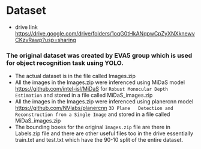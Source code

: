 # Dataset
- drive link https://drive.google.com/drive/folders/1oqG0tHkANqpwCpZyXNXknewvCKzvRawp?usp=sharing

### The original dataset was created by EVA5 group which is used for object recognition task using YOLO.

- The actual dataset is in the file called Images.zip
- All the images in the Images.zip were inferenced using MiDaS model https://github.com/intel-isl/MiDaS for ```Robust Monocular Depth Estimation``` and stored in a file called MiDaS_images.zip
- All the images in the Images.zip were inferenced using planercnn model https://github.com/NVlabs/planercnn ```3D Plane   Detection and Reconstruction from a Single Image``` and stored in a file called MiDaS_images.zip
- The bounding boxes for the original `Images.zip` file are there in Labels.zip file and there are other useful files too in the drive essentially train.txt and test.txt which have the 90-10 split of the entire dataset.
